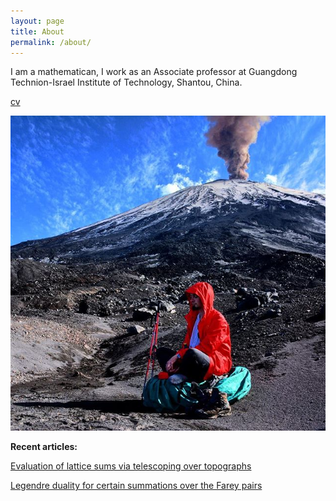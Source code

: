 ```yaml
---
layout: page
title: About
permalink: /about/
---
```


I am a mathematican, I work as an Associate professor at Guangdong Technion-Israel Institute of Technology, Shantou, China.


[cv](https://kilin-math.github.io/files/cv.pdf)

![image tooltip here](/assets/me.jpg)


**Recent articles:**

[Evaluation of lattice sums via telescoping over topographs](/assets/numbers/telescopic.pdf)
 
[Legendre duality for certain summations over the Farey pairs](/assets/numbers/pi.pdf)

